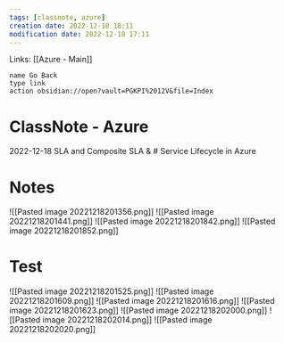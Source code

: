 ```yaml
---
tags: [classnote, azure]
creation date: 2022-12-18 18:11
modification date: 2022-12-18 17:11
---
```


Links: [[Azure - Main]]
```button
name Go Back
type link
action obsidian://open?vault=PGKPI%2012V&file=Index
```
# ClassNote - Azure
2022-12-18
SLA and Composite SLA & # Service Lifecycle in Azure
# Notes
![[Pasted image 20221218201356.png]]
![[Pasted image 20221218201441.png]]
![[Pasted image 20221218201842.png]]
![[Pasted image 20221218201852.png]]
# Test
![[Pasted image 20221218201525.png]]
![[Pasted image 20221218201609.png]]
![[Pasted image 20221218201616.png]]
![[Pasted image 20221218201623.png]]
![[Pasted image 20221218202000.png]]
![[Pasted image 20221218202014.png]]
![[Pasted image 20221218202020.png]]
